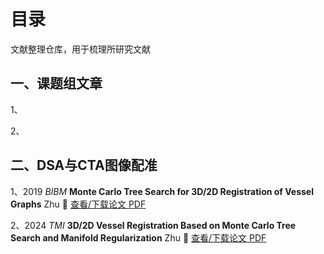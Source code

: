 # 目录
文献整理仓库，用于梳理所研究文献

## 一、课题组文章

1、

2、

## 二、DSA与CTA图像配准

1、2019 *BIBM* **Monte Carlo Tree Search for 3D/2D Registration of Vessel Graphs** Zhu 📄 [查看/下载论文 PDF](./papers/2019_Zhu_BIBM.pdf)

2、2024 *TMI* **3D/2D Vessel Registration Based on Monte Carlo Tree Search and Manifold Regularization** Zhu  📄 [查看/下载论文 PDF](./papers/2024_Zhu_TMI.pdf)
